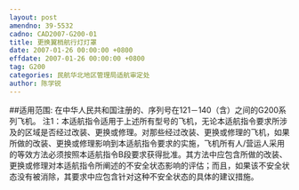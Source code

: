 ```yaml
---
layout: post
amendno: 39-5532
cadno: CAD2007-G200-01
title: 更换翼梢航行灯灯罩
date: 2007-01-26 00:00:00 +0800
effdate: 2007-01-26 00:00:00 +0800
tag: G200
categories: 民航华北地区管理局适航审定处
author: 陈学锐
---
```


##适用范围:
在中华人民共和国注册的、序列号在121－140（含）之间的G200系列飞机。
注1：本适航指令适用于上述所有型号的飞机，无论本适航指令要求所涉及的区域是否经过改装、更换或修理。对那些经过改装、更换或修理的飞机，如果所做的改装、更换或修理影响到本适航指令要求的实施，飞机所有人/营运人采用的等效方法必须按照本适航指令B段要求获得批准。其方法中应包含所做的改装、更换或修理对本适航指令所阐述的不安全状态影响的评估；而且，如果该不安全状态没有被消除，其要求中应包含针对这种不安全状态的具体的建议措施。

